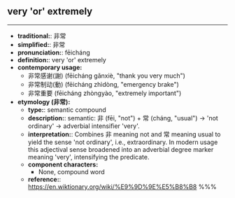 ## very 'or' extremely
---
- **traditional:**: 非常
- **simplified:**: 非常
- **pronunciation:**: fēicháng
- **definition:**: very 'or' extremely
- **contemporary usage:**
  - 非常感谢(謝) (fēicháng gǎnxiè, "thank you very much")
  - 非常制动(動) (fēicháng zhìdòng, "emergency brake")
  - 非常重要 (fēicháng zhòngyào, "extremely important")
- **etymology (非常):**
  - **type:**: semantic compound
  - **description:**: semantic: 非 (fēi, "not") + 常 (cháng, "usual") → 'not ordinary' → adverbial intensifier 'very'.
  - **interpretation:**: Combines 非 meaning not and 常 meaning usual to yield the sense 'not ordinary', i.e., extraordinary. In modern usage this adjectival sense broadened into an adverbial degree marker meaning 'very', intensifying the predicate.
  - **component characters:**
    - None, compound word
  - **reference:**: https://en.wiktionary.org/wiki/%E9%9D%9E%E5%B8%B8
%%%

